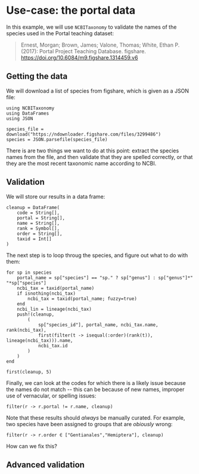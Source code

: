 # Use-case: the portal data

In this example, we will use `NCBITaxonomy` to validate the names of the species
used in the Portal teaching dataset:

> Ernest, Morgan; Brown, James; Valone, Thomas; White, Ethan P. (2017): Portal
> Project Teaching Database. figshare.
> https://doi.org/10.6084/m9.figshare.1314459.v6

## Getting the data

We will download a list of species from figshare, which is given as a JSON file:

```@example portal
using NCBITaxonomy
using DataFrames
using JSON

species_file = download("https://ndownloader.figshare.com/files/3299486")
species = JSON.parsefile(species_file)
```

There is are two things we want to do at this point: extract the species names
from the file, and then validate that they are spelled correctly, or that they
are the most recent taxonomic name according to NCBI.

## Validation

We will store our results in a data frame:

```@example portal
cleanup = DataFrame(
    code = String[],
    portal = String[],
    name = String[],
    rank = Symbol[],
    order = String[],
    taxid = Int[]
)
```

The next step is to loop throug the species, and figure out what to do with
them:

```@example portal
for sp in species
    portal_name = sp["species"] == "sp." ? sp["genus"] : sp["genus"]*" "*sp["species"]
    ncbi_tax = taxid(portal_name)
    if isnothing(ncbi_tax)
        ncbi_tax = taxid(portal_name; fuzzy=true)
    end
    ncbi_lin = lineage(ncbi_tax)
    push!(cleanup,
        (
            sp["species_id"], portal_name, ncbi_tax.name, rank(ncbi_tax),
            first(filter(t -> isequal(:order)(rank(t)), lineage(ncbi_tax))).name,
            ncbi_tax.id
        )
    )
end

first(cleanup, 5)
```

Finally, we can look at the codes for which there is a likely issue because the
names do not match -- this can be because of new names, improper use of
vernacular, or spelling issues:

```@example portal
filter(r -> r.portal != r.name, cleanup)
```

Note that these results should *always* be manually curated. For example, two
species have been assigned to groups that are *obiously* wrong:

```@example portal
filter(r -> r.order ∈ ["Gentianales","Hemiptera"], cleanup)
```

How can we fix this?

## Advanced validation